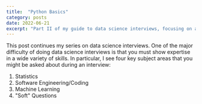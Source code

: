 ```yaml
---
title:  "Python Basics"
category: posts
date: 2022-06-21
excerpt: "Part II of my guide to data science interviews, focusing on algorithms, data structures, and general programming knowledge and best practices."
---
```


This post continues my series on data science interviews. One of the major difficulty of
doing data science interviews is that you must show expertise in a wide variety of
skills. In particular, I see four key subject areas that you might be asked about during
an interview: 

1. Statistics
2. Software Engineering/Coding
3. Machine Learning
4. "Soft" Questions

